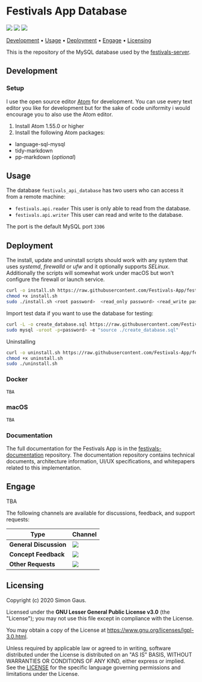 # Festivals App Database

[![](https://img.shields.io/github/last-commit/Festivals-App/festivals-database?style=flat)](https://github.com/Festivals-App/festivals-database/commits/ "Last Commit") [![](https://img.shields.io/github/issues/festivals-app/festivals-database?style=flat)](https://github.com/festivals-app/festivals-database/issues "Open Issues") [![](https://img.shields.io/github/license/festivals-app/festivals-database.svg)](./LICENSE "License")

[Development](#development) • [Usage](#usage) • [Deployment](#deployment) • [Engage](#engage) • [Licensing](#licensing)

This is the repository of the MySQL database used by the [festivals-server](https://github.com/festivals-app/festivals-server).

## Development

### Setup

I use the open source editor [Atom](https://atom.io/) for development. You can use every text editor you like for development but for the sake of code uniformity i would encourage you to also use the Atom editor.

1. Install Atom 1.55.0 or higher
2. Install the following Atom packages:

  - language-sql-mysql
  - tidy-markdown
  - pp-markdown (_optional_)

## Usage

The database `festivals_api_database` has two users who can access it from a remote machine:

- `festivals.api.reader` This user is only able to read from the database.
- `festivals.api.writer` This user can read and write to the database.

The port is the default MySQL port `3306`

## Deployment

The install, update and uninstall scripts should work with any system that uses _systemd_, _firewalld_ or _ufw_ and it optionally supports _SELinux_. Additionally the scripts will somewhat work under macOS but won't configure the firewall or launch service.

```bash
curl -o install.sh https://raw.githubusercontent.com/Festivals-App/festivals-database/main/operation/install.sh
chmod +x install.sh
sudo ./install.sh <root password>  <read_only password> <read_write password>
```

Import test data if you want to use the database for testing:

```bash
curl -L -o create_database.sql https://raw.githubusercontent.com/Festivals-App/festivals-database/main/database_scripts/create_database.sql
sudo mysql -uroot -p<password> -e "source ./create_database.sql"
```

Uninstalling

```bash
curl -o uninstall.sh https://raw.githubusercontent.com/Festivals-App/festivals-database/main/operation/uninstall.sh
chmod +x uninstall.sh
sudo ./uninstall.sh
```

### Docker

```bash
TBA
```

### macOS

```bash
TBA
```

### Documentation

The full documentation for the Festivals App is in the [festivals-documentation](https://github.com/festivals-app/festivals-documentation) repository. The documentation repository contains technical documents, architecture information, UI/UX specifications, and whitepapers related to this implementation.

## Engage

TBA

The following channels are available for discussions, feedback, and support requests:

Type                   | Channel
---------------------- | ------------------------------------------------------------------------------------------------------------------------------------------------------------------------------------------------------------------------
**General Discussion** | [![](https://img.shields.io/github/issues/festivals-app/festivals-documentation/question.svg?style=flat-square)](https://github.com/festivals-app/festivals-documentation/issues/new/choose "General Discussion")
**Concept Feedback**   | [![](https://img.shields.io/github/issues/festivals-app/festivals-documentation/architecture.svg?style=flat-square)](https://github.com/festivals-app/festivals-documentation/issues/new/choose "Open Concept Feedback")
**Other Requests**     | [![](https://img.shields.io/badge/email-Festivals%20team-green?logo=mail.ru&style=flat-square&logoColor=white)](mailto:phisto05@gmail.com "Email Festivals Team")

## Licensing

Copyright (c) 2020 Simon Gaus.

Licensed under the **GNU Lesser General Public License v3.0** (the "License"); you may not use this file except in compliance with the License.

You may obtain a copy of the License at <https://www.gnu.org/licenses/lgpl-3.0.html>.

Unless required by applicable law or agreed to in writing, software distributed under the License is distributed on an "AS IS" BASIS, WITHOUT WARRANTIES OR CONDITIONS OF ANY KIND, either express or implied. See the [LICENSE](./LICENSE) for the specific language governing permissions and limitations under the License.
